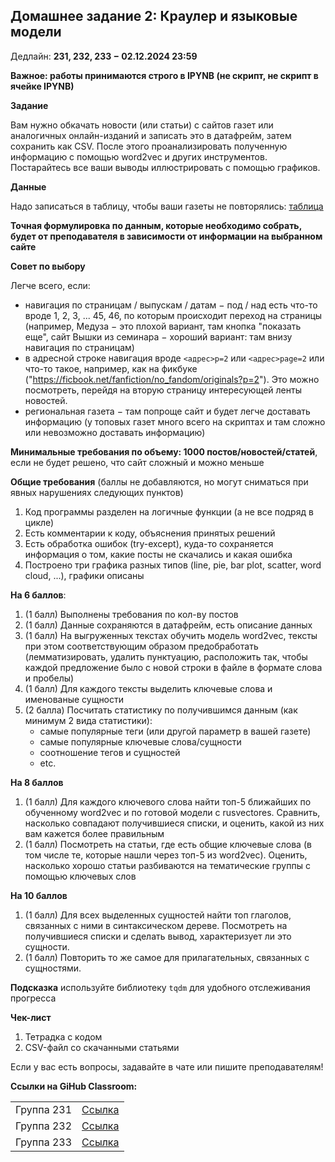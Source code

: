 ## Домашнее задание 2: Краулер и языковые модели

Дедлайн: **231, 232, 233 $-$ 02.12.2024 23:59**

**Важное: работы принимаются строго в IPYNB (не скрипт, не скрипт в ячейке IPYNB)**

**Задание**

Вам нужно обкачать новости (или статьи) с сайтов газет или аналогичных онлайн-изданий и записать это в датафрейм, затем сохранить как CSV. После этого проанализировать полученную информацию с помощью word2vec и других инструментов. Постарайтесь все ваши выводы иллюстрировать с помощью графиков. 

**Данные**

Надо записаться в таблицу, чтобы ваши газеты не повторялись: [таблица](https://docs.google.com/spreadsheets/d/1YmxnP5_LK08rqI4PLr10ObSDe6Me2rwmOYOz0kywVn0/edit?usp=sharing)

**Точная формулировка по данным, которые необходимо собрать, будет от преподавателя в зависимости от информации на выбранном сайте**

**Совет по выбору**

Легче всего, если:

- навигация по страницам / выпускам / датам $-$ под / над есть что-то вроде 1, 2, 3, ... 45, 46, по которым происходит переход на страницы (например, Медуза $-$ это плохой вариант, там кнопка "показать еще", сайт Вышки из семинара $-$ хороший вариант: там внизу навигация по страницам)
- в адресной строке навигация вроде `<адрес>p=2` или  `<адрес>page=2` или что-то такое, например, как на фикбуке ("https://ficbook.net/fanfiction/no_fandom/originals?p=2"). Это можно посмотреть, перейдя на вторую страницу интересующей ленты новостей.
- региональная газета $-$ там попроще сайт и будет легче доставать информацию (у топовых газет много всего на скриптах и там сложно или невозможно доставать информацию)


**Минимальные требования по объему: 1000 постов/новостей/статей**, если не будет решено, что сайт сложный и можно меньше

**Общие требования** (баллы не добавляются, но могут сниматься при явных нарушениях следующих пунктов)
1. Код программы разделен на логичные функции (а не все подряд в цикле)
2. Есть комментарии к коду, объяснения принятых решений
3. Есть обработка ошибок (try-except), куда-то сохраняется информация о том, какие посты не скачались и какая ошибка
4. Построено три графика разных типов (line, pie, bar plot, scatter, word cloud, ...), графики описаны

**На 6 баллов**:

1. (1 балл) Выполнены требования по кол-ву постов
2. (1 балл) Данные сохраняются в датафрейм, есть описание данных
3. (1 балл) На выгруженных текстах обучить модель word2vec, тексты при этом соответствующим образом предобработать (лемматизировать, удалить пунктуацию, расположить так, чтобы каждой предложение было с новой строки в файле в формате слова и пробелы)
4. (1 балл) Для каждого тексты выделить ключевые слова и именованые сущности
5. (2 балла) Посчитать статистику по получившимся данным (как минимум 2 вида статистики):
   - самые популярные теги (или другой параметр в вашей газете)
   - самые популярные ключевые слова/сущности
   - соотношение тегов и сущностей
   - etc.


**На 8 баллов**
1. (1 балл) Для каждого ключевого слова найти топ-5 ближайших по обученному word2vec и по готовой модели с rusvectores. Сравнить, насколько совпадают получившиеся списки, и оценить, какой из них вам кажется более правильным
2. (1 балл) Посмотреть на статьи, где есть общие ключевые слова (в том числе те, которые нашли через топ-5 из word2vec). Оценить, насколько хорошо статьи разбиваются на тематические группы с помощью ключевых слов

**На 10 баллов**

1. (1 балл) Для всех выделенных сущностей найти топ глаголов, связанных с ними в синтаксическом дереве. Посмотреть на получившиеся списки и сделать вывод, характеризует ли это сущности.
2. (1 балл) Повторить то же самое для прилагательных, связанных с сущностями.

**Подсказка** используйте библиотеку `tqdm` для удобного отслеживания прогресса

**Чек-лист**

1. Тетрадка с кодом
2. CSV-файл со скачанными статьями

Если у вас есть вопросы, задавайте в чате или пишите преподавателям!

**Ссылки на GiHub Classroom:**

<table>
    <tr><td>Группа 231</td><td><a href="https://classroom.github.com/a/yAa8cQ5m">Ссылка</a></td></tr>
    <tr><td>Группа 232</td><td><a href="https://classroom.github.com/a/wNZ5Q__p">Ссылка</a></td></td></tr>
    <tr><td>Группа 233</td><td><a href="https://classroom.github.com/a/wZ_OcA4t">Ссылка</a></td></td></tr>       
</table>

